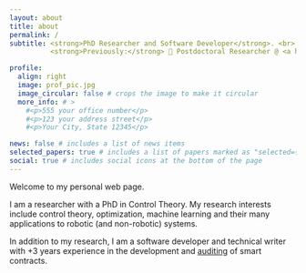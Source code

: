 ```yaml
---
layout: about
title: about
permalink: /
subtitle: <strong>PhD Researcher and Software Developer</strong>. <br>
          <strong>Previously:</strong> 🦾 Postdoctoral Researcher @ <a href="https://www.mirmi.tum.de/en/mirmi/home/">TUM-MIRMI</a> / 👨🏻‍💻 Software developer @ <a href="https://usepicnic.com/br">UsePicnic</a> / ✍🏻 Senior technical writer @ <a href="ht1tps://vtex.com/">VTEX</a>

profile:
  align: right
  image: prof_pic.jpg
  image_circular: false # crops the image to make it circular
  more_info: # >
    #<p>555 your office number</p>
    #<p>123 your address street</p>
    #<p>Your City, State 12345</p>

news: false # includes a list of news items
selected_papers: true # includes a list of papers marked as "selected={true}"
social: true # includes social icons at the bottom of the page
---
```


Welcome to my personal web page.

I am a researcher with a PhD in Control Theory. My research interests include control theory, optimization, machine learning 
and their many applications to robotic (and non-robotic) systems.

In addition to my research, I am a software developer and technical writer with +3 years experience in the development and 
[auditing](https://opensea.io/assets/ethereum/0x495f947276749ce646f68ac8c248420045cb7b5e/5183943121751891888730323202675392853254202754381240403961552823977257205960) of smart contracts.
